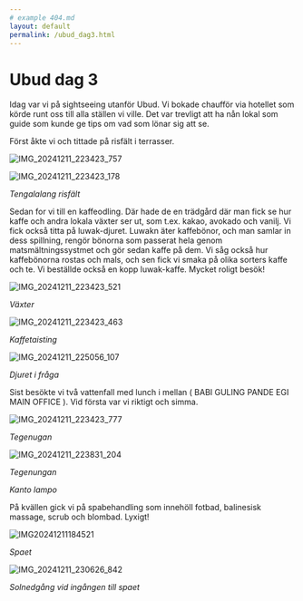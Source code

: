 ```yaml
---
# example 404.md
layout: default
permalink: /ubud_dag3.html
---
```


# Ubud dag 3

Idag var vi på sightseeing utanför Ubud. Vi bokade chaufför via hotellet som körde runt oss till alla ställen vi ville. Det var trevligt att ha nån lokal som guide som kunde ge tips om vad som lönar sig att se.

Först åkte vi och tittade på risfält i terrasser.

![IMG_20241211_223423_757](https://github.com/user-attachments/assets/c794f26d-2c23-4dbb-9dd5-226fe7220a0f)

![IMG_20241211_223423_178](https://github.com/user-attachments/assets/4364081c-89b6-4844-9030-31ed5ab53509)

_Tengalalang risfält_

Sedan for vi till en kaffeodling. Där hade de en trädgård där man fick se hur kaffe och andra lokala växter ser ut, som t.ex. kakao, avokado och vanilj. Vi fick också titta på luwak-djuret. Luwakn äter kaffebönor, och man samlar in dess spillning, rengör bönorna som passerat hela genom matsmältningssystmet och gör sedan kaffe på dem. Vi såg också hur kaffebönorna rostas och mals, och sen fick vi smaka på olika sorters kaffe och te. Vi beställde också en kopp luwak-kaffe. Mycket roligt besök!

![IMG_20241211_223423_521](https://github.com/user-attachments/assets/690523c3-cd92-47d6-878e-4c6a5c3550d0)

_Växter_

![IMG_20241211_223423_463](https://github.com/user-attachments/assets/e6c404d9-9c7c-4c67-8f11-7cdc4b7795b6)

_Kaffetaisting_

![IMG_20241211_225056_107](https://github.com/user-attachments/assets/6a96ff29-2d5a-41f7-a8f7-1c382652adbe)


_Djuret i fråga_


Sist besökte vi två vattenfall med lunch i mellan ( BABI GULING PANDE EGI MAIN OFFICE ). Vid första var vi riktigt och simma.

 ![IMG_20241211_223423_777](https://github.com/user-attachments/assets/fa1a414a-5bac-44a6-8fb0-1c1e7fa4224c)

_Tegenugan_
 
![IMG_20241211_223831_204](https://github.com/user-attachments/assets/a4e5727b-9986-46f3-a677-35e301643020)

_Tegenungan_

_Kanto lampo_

På kvällen gick vi på spabehandling som innehöll fotbad, balinesisk massage, scrub och blombad. Lyxigt!

![IMG20241211184521](https://github.com/user-attachments/assets/a579324a-2fb7-4974-b9da-3a112ac387bb)

_Spaet_

![IMG_20241211_230626_842](https://github.com/user-attachments/assets/20090eb3-ec41-423d-bf3a-94aae9fd019b)


_Solnedgång vid ingången till spaet_

 
